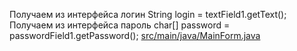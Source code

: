 <!-- doc.py -->
Получаем из интерфейса логин
String login = textField1.getText();
Получаем из интерфейса пароль
char[] password = passwordField1.getPassword();
[src/main/java/MainForm.java](src/main/java/MainForm.java)

